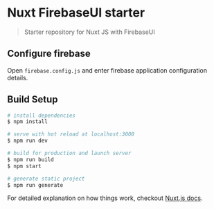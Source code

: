 # Nuxt FirebaseUI starter

> Starter repository for Nuxt JS with FirebaseUI

## Configure firebase

Open `firebase.config.js` and enter firebase application configuration details.

## Build Setup

``` bash
# install dependencies
$ npm install

# serve with hot reload at localhost:3000
$ npm run dev

# build for production and launch server
$ npm run build
$ npm start

# generate static project
$ npm run generate
```

For detailed explanation on how things work, checkout [Nuxt.js docs](https://nuxtjs.org).
